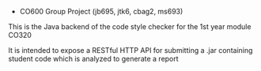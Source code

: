 * CO600 Group Project (jb695, jtk6, cbag2, ms693)

This is the Java backend of the code style checker for the 1st year module CO320

It is intended to expose a RESTful HTTP API for submitting a .jar containing student code which is analyzed to generate a report

